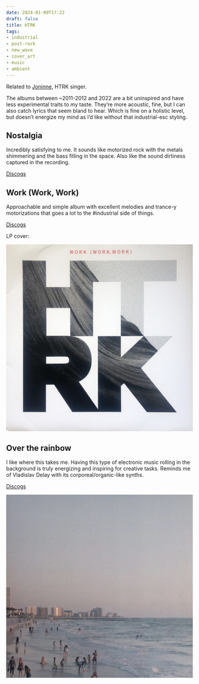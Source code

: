 ```yaml
---
date: 2024-01-09T17:22
draft: false
title: HTRK
tags:
- industrial
- post-rock
- new_wave
- cover_art
- music
- ambient
---
```

Related to [Joninne](./jonnine.md), HTRK singer.

The albums between ~2011-2012 and 2022 are a bit uninspired and have less experimental traits to my taste. They’re more acoustic, fine, but I can also catch lyrics that seem bland to hear. Which is fine on a holistic level, but doesn’t energize my mind as I’d like without that industrial-esc styling.

## Nostalgia

Incredibly satisfying to me. It sounds like motorized rock with the metals shimmering and the bass filling in the space. Also like the sound dirtiness captured in the recording.

[Discogs](https://www.discogs.com/master/190793-HTRK-Nostalgia)

## Work (Work, Work)

Approachable and simple album with excellent melodies and trance-y motorizations that goes a lot to the #industrial side of things.

[Discogs](https://www.discogs.com/master/373946-HTRK-Work-Work-Work)

LP cover:

![The dominant artwork is composed of the letters HTRK in cutout, framing a black and white photo of what appears to be a sensuous and sinuous natural rock formations or a cloth surface? At the top, the title of the album in red.](../attachment/vsc-paste/htrk-240110173751.png)

## Over the rainbow

I like where this takes me. Having this type of electronic music rolling in the background is truly energizing and inspiring for creative tasks. Reminds me of Vladislav Delay with its corporeal/organic-like synths.

[Discogs](https://www.discogs.com/master/1621011-HTRK-Over-The-Rainbow)

![Photo of a beach landscape, a city coastline where you can see the buildings from afar erected near the beach.](../attachment/vsc-paste/htrk-240113151954.png)